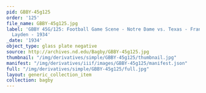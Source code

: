 ```yaml
---
pid: GBBY-45g125
order: '125'
file_name: GBBY-45g125.jpg
label: 'GBBY 45G/125: Football Game Scene - Notre Dame vs. Texas - Francis (Mike)
  Layden - 1934'
_date: '1934'
object_type: glass plate negative
source: http://archives.nd.edu/Bagby/GBBY-45g125.jpg
thumbnail: "/img/derivatives/simple/GBBY-45g125/thumbnail.jpg"
manifest: "/img/derivatives/iiif/images/GBBY-45g125/manifest.json"
full: "/img/derivatives/simple/GBBY-45g125/full.jpg"
layout: generic_collection_item
collection: bagby
---
```


